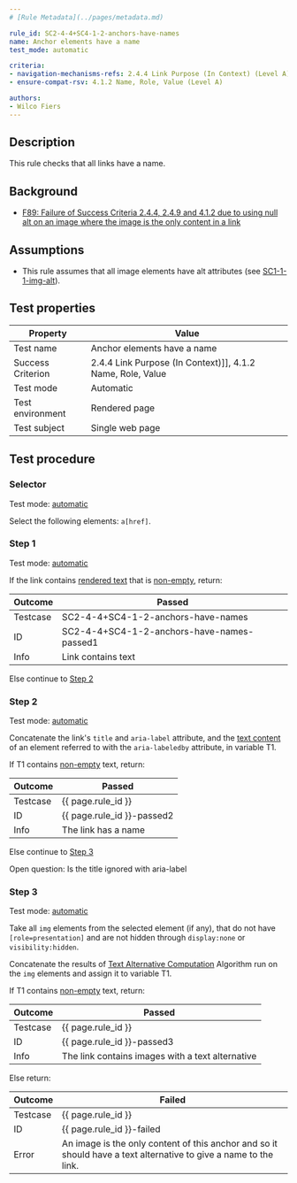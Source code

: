 ```yaml
---
# [Rule Metadata](../pages/metadata.md)

rule_id: SC2-4-4+SC4-1-2-anchors-have-names
name: Anchor elements have a name
test_mode: automatic

criteria:
- navigation-mechanisms-refs: 2.4.4 Link Purpose (In Context) (Level A)
- ensure-compat-rsv: 4.1.2 Name, Role, Value (Level A)

authors:
- Wilco Fiers
---
```


## Description

This rule checks that all links have a name.

## Background

- [F89: Failure of Success Criteria 2.4.4, 2.4.9 and 4.1.2 due to using null alt on an image where the image is the only content in a link](http://www.w3.org/TR/WCAG20-TECHS/F89.html)

## Assumptions

- This rule assumes that all image elements have alt attributes (see [SC1-1-1-img-alt](SC1-1-1-img-alt)).

## Test properties

| Property          | Value
|-------------------|----
| Test name         | Anchor elements have a name
| Success Criterion | 2.4.4 Link Purpose (In Context)]], 4.1.2 Name, Role, Value
| Test mode         | Automatic
| Test environment  | Rendered page
| Test subject      | Single web page

## Test procedure

### Selector

Test mode: [automatic][AUTO]

Select the following elements: `a[href]`.

### Step 1

Test mode: [automatic][AUTO]

If the link contains [rendered text][RNDTXT] that is [non-empty][NEMPTY], return:

| Outcome  | Passed
|----------|-----
| Testcase | SC2-4-4+SC4-1-2-anchors-have-names
| ID       | SC2-4-4+SC4-1-2-anchors-have-names-passed1
| Info     | Link contains text

Else continue to [Step 2](#step-2)

### Step 2

Test mode: [automatic][AUTO]

Concatenate the link's `title` and `aria-label` attribute, and the [text content][NEMPTY] of an element referred to with the `aria-labeledby` attribute, in variable T1.

If T1 contains [non-empty][NEMPTY] text, return:

| Outcome  | Passed
|----------|-----
| Testcase | {{ page.rule_id }}
| ID       | {{ page.rule_id }}-passed2
| Info     | The link has a name

Else continue to [Step 3](#step-3)

Open question: Is the title ignored with aria-label

### Step 3

Test mode: [automatic][AUTO]

Take all `img` elements from the selected element (if any), that do not have `[role=presentation]` and are not hidden through `display:none` or `visibility:hidden`.

Concatenate the results of [Text Alternative Computation][TXTALT] Algorithm run on the `img` elements and assign it to variable T1.

If T1 contains [non-empty][NEMPTY] text, return:

| Outcome  | Passed
|----------|-----
| Testcase | {{ page.rule_id }}
| ID       | {{ page.rule_id }}-passed3
| Info     | The link contains images with a text alternative

Else return:

| Outcome  | Failed
|----------|-----
| Testcase | {{ page.rule_id }}
| ID       | {{ page.rule_id }}-failed
| Error    | An image is the only content of this anchor and so it should have a text alternative to give a name to the link.

[AUTO]: ../pages/test-modes.html#automatic
[MANUAL]: ../pages/test-modes.html#manual
[NEMPTY]: ../pages/algorihms/none-empty.html
[TXTALT]: ../pages/algorithms/text-alternative-compute.html
[RNDTXT]: ../pages/algorithms/rendered-text.html